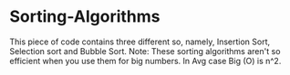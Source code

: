 # Sorting-Algorithms
This piece of code contains three different so, namely, Insertion Sort, Selection sort and Bubble Sort. Note: These sorting algorithms aren't so efficient when you use them for big numbers. In Avg case Big (O) is n^2. 

